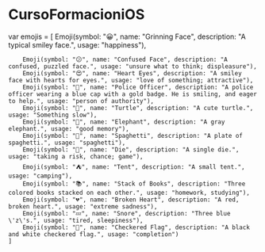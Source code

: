 # CursoFormacioniOS

var emojis = [
        Emoji(symbol: "😀", name: "Grinning Face", description: "A typical smiley face.", usage: "happiness"),
        
        Emoji(symbol: "😕", name: "Confused Face", description: "A confused, puzzled face.", usage: "unsure what to think; displeasure"),
        Emoji(symbol: "😍", name: "Heart Eyes", description: "A smiley face with hearts for eyes.", usage: "love of something; attractive"),
        Emoji(symbol: "👮", name: "Police Officer", description: "A police officer wearing a blue cap with a gold badge. He is smiling, and eager to help.", usage: "person of authority"),
        Emoji(symbol: "🐢", name: "Turtle", description: "A cute turtle.", usage: "Something slow"),
        Emoji(symbol: "🐘", name: "Elephant", description: "A gray elephant.", usage: "good memory"),
        Emoji(symbol: "🍝", name: "Spaghetti", description: "A plate of spaghetti.", usage: "spaghetti"),
        Emoji(symbol: "🎲", name: "Die", description: "A single die.", usage: "taking a risk, chance; game"),
        Emoji(symbol: "⛺️", name: "Tent", description: "A small tent.", usage: "camping"),
        Emoji(symbol: "📚", name: "Stack of Books", description: "Three colored books stacked on each other.", usage: "homework, studying"),
        Emoji(symbol: "💔", name: "Broken Heart", description: "A red, broken heart.", usage: "extreme sadness"),
        Emoji(symbol: "💤", name: "Snore", description: "Three blue \'z\'s.", usage: "tired, sleepiness"),
        Emoji(symbol: "🏁", name: "Checkered Flag", description: "A black and white checkered flag.", usage: "completion")
    ]
